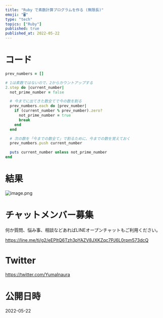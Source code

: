 ```yaml
---
title: "Ruby で素数計算プログラムを作る (無限長)"
emoji: "🖥"
type: "tech"
topics: ["Ruby"]
published: true
published_at: 2022-05-22
---
```


# コード

```rb
prev_numbers = []

# 1は素数ではないので、2からカウントアップする
2.step do |current_number|
  not_prime_number = false

  # 今までに出てきた数全てで今の数を割る
  prev_numbers.each do |prev_number|
    if (current_number % prev_number).zero?
      not_prime_number = true
      break
    end
  end

  # 次の数を「今までの数全て」で割るために、今までの数を覚えておく
  prev_numbers.push current_number

  puts current_number unless not_prime_number
end
```

# 結果

![image.png](https://qiita-image-store.s3.ap-northeast-1.amazonaws.com/0/89618/0b034452-ae67-d8f2-8fbf-977dba5e0034.png)




<!-- Update From Qiita API -->

# チャットメンバー募集


何か質問、悩み事、相談などあればLINEオープンチャットもご利用ください。

https://line.me/ti/g2/eEPltQ6Tzh3pYAZV8JXKZqc7PJ6L0rpm573dcQ





# Twitter


https://twitter.com/YumaInaura


<!-- Update From Qiita API -->



# 公開日時

2022-05-22
